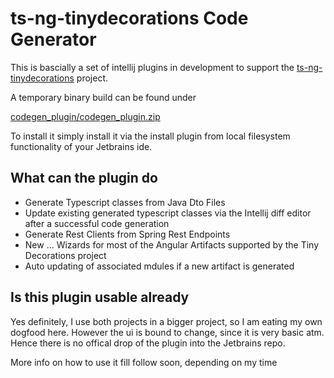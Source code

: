 # ts-ng-tinydecorations Code Generator

This is bascially a set of intellij plugins in development
to support the [ts-ng-tinydecorations](https://github.com/werpu/ts-ng-tinydecorations) project.


A temporary binary build can be found under

[codegen_plugin/codegen_plugin.zip](https://github.com/werpu/tinydecscodegen/tree/master/codegen_plugin)

To install it simply install it via the install plugin from local filesystem
functionality of your Jetbrains ide.


## What can the plugin do

* Generate Typescript classes from Java Dto Files
* Update existing generated typescript classes via the Intellij diff editor after
a successful code generation
* Generate Rest Clients from Spring Rest Endpoints
* New ... Wizards for most of the Angular Artifacts supported by the Tiny Decorations project
* Auto updating of associated mdules if a new artifact is generated


## Is this plugin usable already

Yes definitely, I use both projects in a bigger project, so I am eating my own 
dogfood here. However the ui is bound to change, since it is very basic atm.
Hence there is no offical drop of the plugin into the Jetbrains repo.

More info on how to use it fill follow soon, depending on my time

